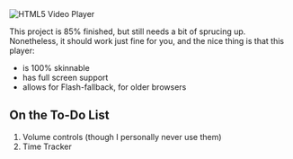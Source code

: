<img src="http://content.screencast.com/users/JeffreyWay/folders/Jing/media/7f59531e-a51b-4cd7-a3ce-f581ec88a05e/00000001.png" alt="HTML5 Video Player" />

<p>This project is 85% finished, but still needs a bit of sprucing up. Nonetheless, it should work just fine for you, and the nice thing is that this player: </p>

<ul>
<li> is 100% skinnable </li>
<li> has full screen support </li>
<li> allows for Flash-fallback, for older browsers </li>
</ul>

<h2> On the To-Do List </h2>
<ol>
	<li> Volume controls (though I personally never use them) </li>
	<li> Time Tracker </li>
</ol>